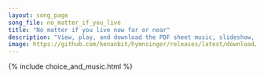 ```yaml
---
layout: song_page
song_file: no_matter_if_you_live
title: "No matter if you live now far or near"
description: "View, play, and download the PDF sheet music, slideshow, and audio. Lyrics: No matter if you live now far or near, no matter what your weakness or your strength, there is not one alive we count outside. May deeper joy for all ... english secular 4part"
image: https://github.com/kenanbit/hymnsinger/releases/latest/download/no_matter_if_you_live-trad.png
---
```


{% include choice_and_music.html %}